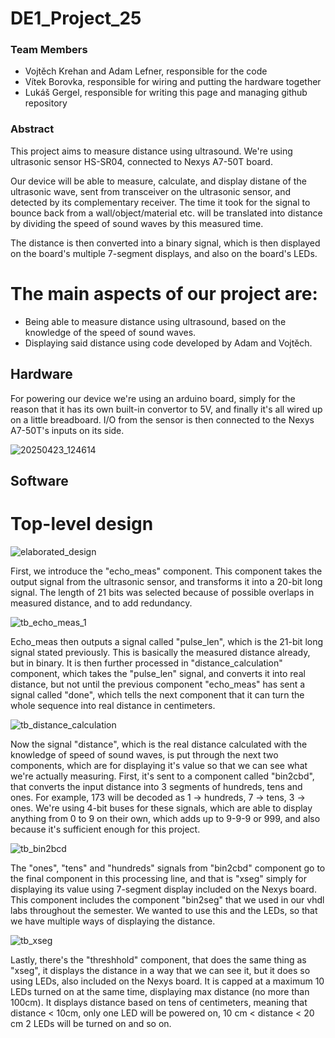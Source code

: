 # DE1_Project_25
### Team Members

* Vojtěch Krehan and Adam Lefner, responsible for the code
* Vítek Borovka, responsible for wiring and putting the hardware together
* Lukáš Gergel, responsible for writing this page and managing github repository

### Abstract

This project aims to measure distance using ultrasound. We're using ultrasonic sensor HS-SR04, connected to Nexys A7-50T board.

Our device will be able to measure, calculate, and display distane of the ultrasonic wave, sent from transceiver on the ultrasonic sensor, and detected by its complementary receiver. The time it took for the signal to bounce back from a wall/object/material etc. will be translated into distance by dividing the speed of sound waves by this measured time.

The distance is then converted into a binary signal, which is then displayed on the board's multiple 7-segment displays, and also on the board's LEDs.

# The main aspects of our project are:

* Being able to measure distance using ultrasound, based on the knowledge of the speed of sound waves.
* Displaying said distance using code developed by Adam and Vojtěch.


## Hardware

For powering our device we're using an arduino board, simply for the reason that it has its own built-in convertor to 5V, and finally it's all wired up on a little breadboard. I/O from the sensor is then connected to the Nexys A7-50T's inputs on its side.

![20250423_124614](https://github.com/user-attachments/assets/6d0d792f-2df3-441d-bbfa-ab50018a25d1)

## Software
# Top-level design

![elaborated_design](https://github.com/user-attachments/assets/1746b693-3376-4800-9321-ac2dd270c883)

First, we introduce the "echo_meas" component. This component takes the output signal from the ultrasonic sensor, and transforms it into a 20-bit long signal. The length of 21 bits was selected because of possible overlaps in measured distance, and to add redundancy.

![tb_echo_meas_1](https://github.com/user-attachments/assets/949c13e5-e39b-43df-8eab-6f177a51bcb1)

Echo_meas then outputs a signal called "pulse_len", which is the 21-bit long signal stated previously. This is basically the measured distance already, but in binary. It is then further processed in "distance_calculation" component, which takes the "pulse_len" signal, and converts it into real distance, but not until the previous component "echo_meas" has sent a signal called "done", which tells the next component that it can turn the whole sequence into real distance in centimeters.

![tb_distance_calculation](https://github.com/user-attachments/assets/699291fc-e778-433e-a05d-30a5762c338a)

Now the signal "distance", which is the real distance calculated with the knowledge of speed of sound waves, is put through the next two components, which are for displaying it's value so that we can see what we're actually measuring. First, it's sent to a component called "bin2cbd", that converts the input distance into 3 segments of hundreds, tens and ones. For example, 173 will be decoded as 1 -> hundreds, 7 -> tens, 3 -> ones. We're using 4-bit buses for these signals, which are able to display anything from 0 to 9 on their own, which adds up to 9-9-9 or 999, and also because it's sufficient enough for this project.

![tb_bin2bcd](https://github.com/user-attachments/assets/aec8412c-9888-45e3-bc98-0f4a1abc3e02)

The "ones", "tens" and "hundreds" signals from "bin2cbd" component go to the final component in this processing line, and that is "xseg" simply for displaying its value using 7-segment display included on the Nexys board. This component includes the component "bin2seg" that we used in our vhdl labs throughout the semester. We wanted to use this and the LEDs, so that we have multiple ways of displaying the distance.

![tb_xseg](https://github.com/user-attachments/assets/8a8f8f07-97fb-4fc7-8776-81c70a21e650)

Lastly, there's the "threshhold" component, that does the same thing as "xseg", it displays the distance in a way that we can see it, but it does so using LEDs, also included on the Nexys board. It is capped at a maximum 10 LEDs turned on at the same time, displaying max distance (no more than 100cm). It displays distance based on tens of centimeters, meaning that distance < 10cm, only one LED will be powered on, 10 cm < distance < 20 cm 2 LEDs will be turned on and so on.

